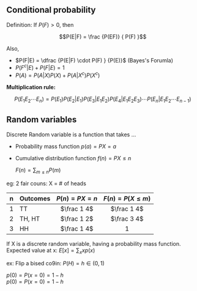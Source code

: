 ## Conditional probability

Definition: If $P(F) > 0$, then

$$P(E|F) = \frac {P(EF)} { P(F) }$$

Also,
* $P(F|E) = \dfrac {P(E|F) \cdot P(F) } {P(E)}$ (Bayes's Forumla)
* $P(F^c | E) + P(F | E) = 1$
* $P(A) = P(A|X)P(X) + P(A|X^c)P(X^c)$


**Multiplication rule:**

$$ P(E_1 E_2 \cdots E_n) = P(E_1)P(E_2|E_1) P(E_3 | E_1 E_2) P(E_4 | E_1 E_2
E_3) \cdots P(E_n | E_1 E_2 \cdots E_{n-1})
$$

## Random variables

Discrete Random variable is a function that takes ...

* Probability mass function $p(a) = P { X = a }$
* Cumulative distribution function $f(n) = P { X \le n }$


  $F(n) = \sum_{m\le n} P(m)$

eg: 2 fair couns: X = # of heads

| n | Outcomes    | $P(n) = P{X=n}$       | $F(n) = P(X \le m)$                |
|---|-------------|:---------------------:|:----------------------------------:|
| 1 | TT          | $\frac 1 4$           | $\frac 1 4$                        |
| 2 | TH, HT      | $\frac 1 2$           | $\frac 3 4$                        |
| 3 | HH          | $\frac 1 4$           | 1                                  |


If X is a discrete random variable, having a probability mass function.
Expected value at x: $E[x] = \sum_x x p(x)$

ex: Flip a bised co9in: $P(H) = h \in (0, 1)$

$p(0) = P(x=0) = 1 - h$  
$p(0) = P(x=0) = 1 - h$  

